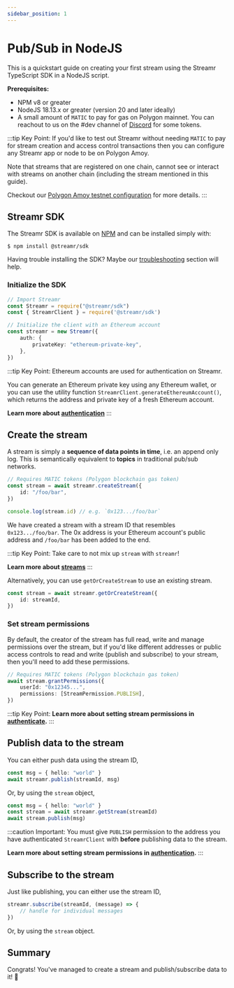 ```yaml
---
sidebar_position: 1
---
```


# Pub/Sub in NodeJS
This is a quickstart guide on creating your first stream using the Streamr TypeScript SDK in a NodeJS script.

**Prerequisites:**
-   NPM v8 or greater
-   NodeJS 18.13.x or greater (version 20 and later ideally)
-   A small amount of `MATIC` to pay for gas on Polygon mainnet. You can reachout to us on the #dev channel of [Discord](https://discord.gg/gZAm8P7hK8) for some tokens.

:::tip Key Point:
If you'd like to test out Streamr without needing `MATIC` to pay for stream creation and access control transactions then you can configure any Streamr app or node to be on Polygon Amoy. 

Note that streams that are registered on one chain, cannot see or interact with streams on another chain (including the stream mentioned in this guide). 

Checkout our [Polygon Amoy testnet configuration](../usage/configuration.md#polygon-amoy-testnet) for more details.
:::

## Streamr SDK
The Streamr SDK is available on [NPM](https://www.npmjs.com/package/@streamr/node) and can be installed simply with:

```shell
$ npm install @streamr/sdk
```

Having trouble installing the SDK? Maybe our [troubleshooting](../usage/sdk/how-to-use#Troubleshooting) section will help.

### Initialize the SDK
```ts
// Import Streamr
const Streamr = require("@streamr/sdk")
const { StreamrClient } = require('@streamr/sdk')

// Initialize the client with an Ethereum account
const streamr = new Streamr({
    auth: {
        privateKey: "ethereum-private-key",
    },
})
```

:::tip Key Point:
Ethereum accounts are used for authentication on Streamr.

You can generate an Ethereum private key using any Ethereum wallet, or you can use the utility function `StreamrClient.generateEthereumAccount()`, which returns the address and private key of a fresh Ethereum account.

**Learn more about [authentication](../usage/authenticate)**
:::

## Create the stream
A stream is simply a **sequence of data points in time**, i.e. an append only log. This is semantically equivalent to **topics** in traditional pub/sub networks.

```ts
// Requires MATIC tokens (Polygon blockchain gas token)
const stream = await streamr.createStream({
    id: "/foo/bar",
})

console.log(stream.id) // e.g. `0x123.../foo/bar`
```

We have created a stream with a stream ID that resembles `0x123.../foo/bar`. The 0x address is your Ethereum account's public address and `/foo/bar` has been added to the end.

:::tip Key Point:
Take care to not mix up `stream` with `streamr`!

**Learn more about [streams](../usage/streams/creating-streams)**
:::

Alternatively, you can use `getOrCreateStream` to use an existing stream.

```ts
const stream = await streamr.getOrCreateStream({
    id: streamId,
})
```

### Set stream permissions
By default, the creator of the stream has full read, write and manage permissions over the stream, but if you'd like different addresses or public access controls to read and write (publish and subscribe) to your stream, then you'll need to add these permissions.

```ts
// Requires MATIC tokens (Polygon blockchain gas token)
await stream.grantPermissions({
    userId: "0x12345...",
    permissions: [StreamPermission.PUBLISH],
})
```

:::tip Key Point:
**Learn more about setting stream permissions in [authenticate](../usage/authenticate).**
:::

## Publish data to the stream
You can either push data using the stream ID,

```ts
const msg = { hello: "world" }
await streamr.publish(streamId, msg)
```

Or, by using the `stream` object,

```ts
const msg = { hello: "world" }
const stream = await streamr.getStream(streamId)
await stream.publish(msg)
```

:::caution Important:
You must give `PUBLISH` permission to the address you have authenticated `StreamrClient` with **before** publishing data to the stream.

**Learn more about setting stream permissions in [authentication](../usage/authenticate).**
:::

## Subscribe to the stream
Just like publishing, you can either use the stream ID,

```ts
streamr.subscribe(streamId, (message) => {
    // handle for individual messages
})
```

Or, by using the `stream` object.

## Summary
Congrats! You've managed to create a stream and publish/subscribe data to it! 💪
